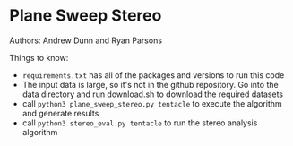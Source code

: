# Plane Sweep Stereo
Authors: Andrew Dunn and Ryan Parsons

Things to know:
* `requirements.txt` has all of the packages and versions to run this code
*  The input data is large, so it's not in the github repository. Go into the data directory and run download.sh to download the required datasets
* call `python3 plane_sweep_stereo.py tentacle` to execute the algorithm and generate results
* call `python3 stereo_eval.py tentacle` to run the stereo analysis algorithm
